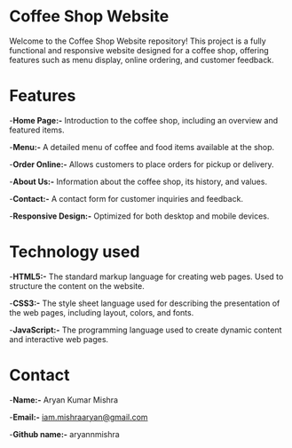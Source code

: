 # Coffee Shop Website
Welcome to the Coffee Shop Website repository! This project is a fully functional and responsive website designed for a coffee shop, offering features such as menu display, online ordering, and customer feedback.

# Features
-**Home Page:-** Introduction to the coffee shop, including an overview and featured items.

-**Menu:-** A detailed menu of coffee and food items available at the shop.

-**Order Online:-** Allows customers to place orders for pickup or delivery.

-**About Us:-** Information about the coffee shop, its history, and values.

-**Contact:-** A contact form for customer inquiries and feedback.

-**Responsive Design:-** Optimized for both desktop and mobile devices.

# Technology used
-**HTML5:-** The standard markup language for creating web pages. Used to structure the content on the website.

-**CSS3:-** The style sheet language used for describing the presentation of the web pages, including layout, colors, and fonts.

-**JavaScript:-** The programming language used to create dynamic content and interactive web pages.

# Contact
-**Name:-** Aryan Kumar Mishra

-**Email:-** iam.mishraaryan@gmail.com 

-**Github name:-** aryannmishra 

